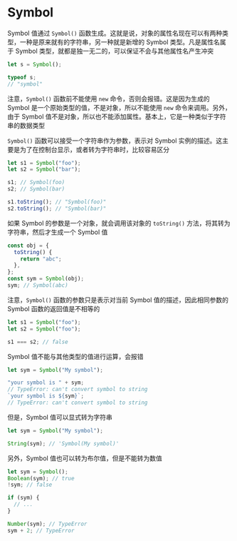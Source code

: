 # Symbol

Symbol 值通过 `Symbol()` 函数生成。这就是说，对象的属性名现在可以有两种类型，一种是原来就有的字符串，另一种就是新增的 Symbol 类型。凡是属性名属于 Symbol 类型，就都是独一无二的，可以保证不会与其他属性名产生冲突

```js
let s = Symbol();

typeof s;
// "symbol"
```

注意，`Symbol()` 函数前不能使用 `new` 命令，否则会报错。这是因为生成的 Symbol 是一个原始类型的值，不是对象，所以不能使用 `new` 命令来调用。另外，由于 Symbol 值不是对象，所以也不能添加属性。基本上，它是一种类似于字符串的数据类型

`Symbol()` 函数可以接受一个字符串作为参数，表示对 Symbol 实例的描述。这主要是为了在控制台显示，或者转为字符串时，比较容易区分

```js
let s1 = Symbol("foo");
let s2 = Symbol("bar");

s1; // Symbol(foo)
s2; // Symbol(bar)

s1.toString(); // "Symbol(foo)"
s2.toString(); // "Symbol(bar)"
```

如果 Symbol 的参数是一个对象，就会调用该对象的 `toString()` 方法，将其转为字符串，然后才生成一个 Symbol 值

```js
const obj = {
  toString() {
    return "abc";
  },
};
const sym = Symbol(obj);
sym; // Symbol(abc)
```

注意，`Symbol()` 函数的参数只是表示对当前 Symbol 值的描述，因此相同参数的 Symbol 函数的返回值是不相等的

```js
let s1 = Symbol("foo");
let s2 = Symbol("foo");

s1 === s2; // false
```

Symbol 值不能与其他类型的值进行运算，会报错

```js
let sym = Symbol("My symbol");

"your symbol is " + sym;
// TypeError: can't convert symbol to string
`your symbol is ${sym}`;
// TypeError: can't convert symbol to string
```

但是，Symbol 值可以显式转为字符串

```js
let sym = Symbol("My symbol");

String(sym); // 'Symbol(My symbol)'
```

另外，Symbol 值也可以转为布尔值，但是不能转为数值

```js
let sym = Symbol();
Boolean(sym); // true
!sym; // false

if (sym) {
  // ...
}

Number(sym); // TypeError
sym + 2; // TypeError
```
